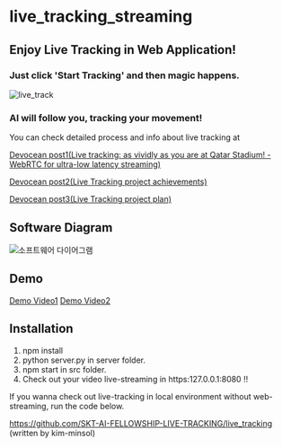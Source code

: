 # live_tracking_streaming
## Enjoy Live Tracking in Web Application!
### Just click 'Start Tracking' and then magic happens.
![live_track](https://github.com/SKT-AI-FELLOWSHIP-LIVE-TRACKING/live_tracking_streaming/assets/81199414/96948e91-03b6-4700-a99a-37cf7e342347)

### AI will follow you, tracking your movement!
You can check detailed process and info about live tracking at 

[Devocean post1(Live tracking: as vividly as you are at Qatar Stadium! - WebRTC for ultra-low latency streaming)](https://devocean.sk.com/search/techBoardDetail.do?ID=164296&boardType=&query=%EB%9D%BC%EC%9D%B4%EB%B8%8C+%ED%8A%B8%EB%9E%98%ED%82%B9&searchData=&page=&subIndex=&idList=)

[Devocean post2(Live Tracking project achievements)](https://devocean.sk.com/search/techBoardDetail.do?ID=164193&boardType=&query=%EB%9D%BC%EC%9D%B4%EB%B8%8C+%ED%8A%B8%EB%9E%98%ED%82%B9&searchData=&page=&subIndex=&idList=)

[Devocean post3(Live Tracking project plan)](https://devocean.sk.com/search/techBoardDetail.do?ID=163996&boardType=&query=%EB%9D%BC%EC%9D%B4%EB%B8%8C+%ED%8A%B8%EB%9E%98%ED%82%B9&searchData=&page=&subIndex=&idList=)

## Software Diagram
![소프트웨어 다이어그램](https://github.com/SKT-AI-FELLOWSHIP-LIVE-TRACKING/live_tracking_streaming/assets/81199414/77b53885-186e-4caf-bb2d-a09a091eaca7)

## Demo
[Demo Video1](https://drive.google.com/file/d/13jSBUcWk2U-eNjeGH7U_ScRClRiFtE6u/view?usp=drive_link)
[Demo Video2](https://drive.google.com/file/d/1amArLRUHfSnAG6Cftuh14IcHn2PesOa8/view?usp=drive_link)
## Installation
1. npm install
2. python server.py in server folder.
3. npm start in src folder.
4. Check out your video live-streaming in https:127.0.0.1:8080 !!

If you wanna check out live-tracking in local environment without web-streaming, run the code below.

https://github.com/SKT-AI-FELLOWSHIP-LIVE-TRACKING/live_tracking (written by kim-minsol)

